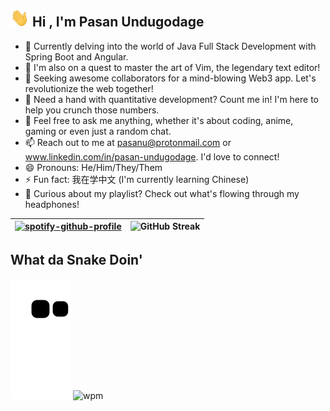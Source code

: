 ## <img src="https://raw.githubusercontent.com/ABSphreak/ABSphreak/master/gifs/Hi.gif" width="30px"> Hi , I'm Pasan Undugodage

- 🔭 Currently delving into the world of Java Full Stack Development with Spring Boot and Angular.
- 🌱 I'm also on a quest to master the art of Vim, the legendary text editor!
- 👯 Seeking awesome collaborators for a mind-blowing Web3 app. Let's revolutionize the web together!
- 🤔 Need a hand with quantitative development? Count me in! I'm here to help you crunch those numbers.
- 💬 Feel free to ask me anything, whether it's about coding, anime, gaming or even just a random chat.
- 📫 Reach out to me at pasanu@protonmail.com or www.linkedin.com/in/pasan-undugodage. I'd love to connect!
- 😄 Pronouns: He/Him/They/Them
- ⚡ Fun fact: 我在学中文 (I'm currently learning Chinese)
- 🎵 Curious about my playlist? Check out what's flowing through my headphones!
  


|[![spotify-github-profile](https://spotify-github-profile.vercel.app/api/view?uid=xshadew&cover_image=true&theme=default&show_offline=false&background_color=121212&interchange=true&bar_color_cover=true)](https://spotify-github-profile.vercel.app/api/view?uid=xshadew&redirect=true)|![GitHub Streak](https://streak-stats.demolab.com?user=PasanIsHere&background=282C34&stroke=E4E2E2&ring=E4BF7A&fire=E4BF7A&currStreakNum=DF6D74&border=E4E2E2&currStreakLabel=E4BF7A&sideNums=DF6D74&sideLabels=DF6D74&dates=8EB573)|
|-|-|

## What da Snake Doin' 
![snake gif](https://github.com/PasanIsHere/PasanIsHere/blob/output/github-contribution-grid-snake.svg)
<img src="https://monkey-widget.vercel.app/api/user/XShade" alt="wpm"/>




